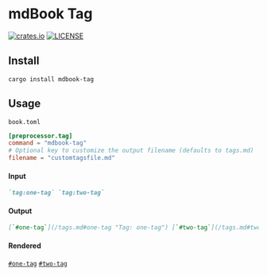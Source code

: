 # mdBook Tag

[![crates.io](https://img.shields.io/crates/v/mdbook-tag.svg)](https://crates.io/crates/mdbook-tag)
[![LICENSE](https://img.shields.io/github/license/dylanowen/mdbook-tag.svg)](LICENSE)

## Install

```
cargo install mdbook-tag
```

## Usage

`book.toml`
```toml
[preprocessor.tag]
command = "mdbook-tag"
# Optional key to customize the output filename (defaults to tags.md)
filename = "customtagsfile.md"
```

#### Input

~~~markdown
`tag:one-tag` `tag:two-tag`
~~~

#### Output

~~~markdown
[`#one-tag`](/tags.md#one-tag "Tag: one-tag") [`#two-tag`](/tags.md#two-tag "Tag: two-tag")
~~~

#### Rendered

[`#one-tag`](/tags.md#one-tag "Tag: one-tag") [`#two-tag`](/tags.md#two-tag "Tag: two-tag")